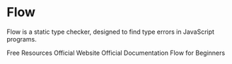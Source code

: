 # Flow

Flow is a static type checker, designed to find type errors in JavaScript programs.

<ResourceGroupTitle>Free Resources</ResourceGroupTitle>
<BadgeLink colorScheme='blue' badgeText='Official Website' href='https://flow.org/'>Official Website</BadgeLink>
<BadgeLink colorScheme='blue' badgeText='Official Docs' href='https://flow.org/en/docs/'>Official Documentation</BadgeLink>
<BadgeLink badgeText='Watch' href='https://www.youtube.com/watch?v=0HlqX4lQZas'>Flow for Beginners</BadgeLink>
